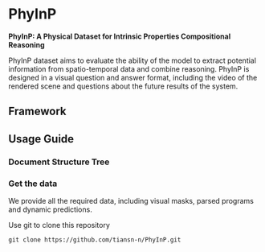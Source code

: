 # PhyInP

**PhyInP: A Physical Dataset for Intrinsic Properties Compositional Reasoning**

PhyInP dataset aims to evaluate the ability of the model to extract potential information from spatio-temporal data and combine reasoning. PhyInP is designed in a visual question and answer format, including the video of the rendered scene and questions about the future results of the system. 

## Framework

## Usage Guide

###  Document Structure Tree

### Get the data

We provide all the required data, including visual masks, parsed programs and dynamic predictions.

Use git to clone this repository

```
git clone https://github.com/tiansn-n/PhyInP.git
```
